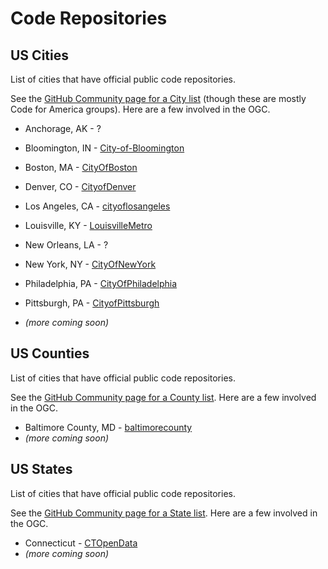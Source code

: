 # Code Repositories

## US Cities

List of cities that have official public code repositories.

See the [GitHub Community page for a City list](https://government.github.com/community/#us-city) \(though these are mostly Code for America groups\).  Here are a few involved in the OGC.

* Anchorage, AK - ?
* Bloomington, IN - [City-of-Bloomington](https://github.com/City-of-Bloomington)
* Boston, MA - [CityOfBoston](https://github.com/CityOfBoston/boston.gov)
* Denver, CO - [CityofDenver](https://github.com/CityofDenver)
* Los Angeles, CA - [cityoflosangeles](https://github.com/cityoflosangeles)

* Louisville, KY - [LouisvilleMetro](https://github.com/LouisvilleMetro)

* New Orleans, LA - ?

* New York, NY - [CityOfNewYork](https://github.com/CityOfNewYork)

* Philadelphia, PA - [CityOfPhiladelphia](https://github.com/CityOfPhiladelphia)

* Pittsburgh, PA - [CityofPittsburgh](https://github.com/CityofPittsburgh)

* _\(more coming soon\)_

## US Counties

List of cities that have official public code repositories.

See the [GitHub Community page for a County list](https://government.github.com/community/#us-county).  Here are a few involved in the OGC.

* Baltimore County, MD - [baltimorecounty](https://github.com/baltimorecounty)
* _\(more coming soon\)_

## US States

List of cities that have official public code repositories.

See the [GitHub Community page for a State list](https://government.github.com/community/#us-states).  Here are a few involved in the OGC.

* Connecticut - [CTOpenData](https://github.com/CTOpenData)
* _\(more coming soon\)_



